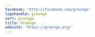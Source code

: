 ```yaml
---
facebook: 'http://facebook.com/groonga'
logohandle: groonga
sort: groonga
title: Groonga
website: 'https://groonga.org/'
---
```

